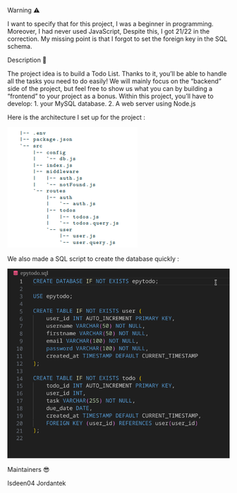 Warning ⚠️

I want to specify that for this project,
I was a beginner in programming.
Moreover, I had never used JavaScript,
Despite this, I got 21/22 in the correction.
My missing point is that I forgot to set the foreign key in the SQL schema.

Description 🌄

The project idea is to build a Todo List.
Thanks to it, you’ll be able to handle all the tasks you need to do easily!
We will mainly focus on the “backend” side of the project,
but feel free to show us what you can by building a “frontend” to your project as a bonus.
Within this project, you’ll have to develop:
      1. your MySQL database.
      2. A web server using Node.js




Here is the architecture I set up for the project :

<picture>
  <img alt="Shows an illustrated sun in light mode and a moon with stars in dark mode." src="arch.png">
</picture>




We also made a SQL script to create the database quickly :

<picture>
  <img alt="Shows an illustrated sun in light mode and a moon with stars in dark mode." src="database.png">
</picture>


Maintainers 😎

Isdeen04
Jordantek
